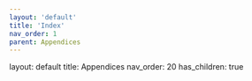 ```yaml
---
layout: 'default'
title: 'Index'
nav_order: 1
parent: Appendices
---
```



layout: default
title: Appendices
nav_order: 20
has_children: true

